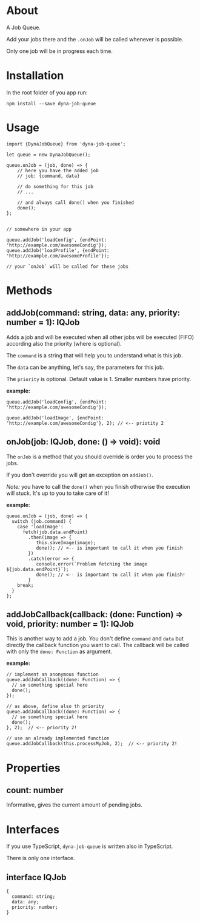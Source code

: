 # About

A Job Queue. 

Add your jobs there and the `.onJob` will be called whenever is possible.

Only one job will be in progress each time.

# Installation

In the root folder of you app run: 

`npm install --save dyna-job-queue`

# Usage

```
import {DynaJobQueue} from 'dyna-job-queue';

let queue = new DynaJobQueue();

queue.onJob = (job, done) => {
    // here you have the added job
    // job: {command, data} 
	
    // do something for this job
    // ...
	
    // and always call done() when you finished
    done();  
};


// somewhere in your app

queue.addJob('loadConfig', {endPoint: 'http://example.com/awesomeCondig'});
queue.addJob('loadProfile', {endPoint: 'http://example.com/awesomeProfile'});

// your `onJob` will be called for these jobs

```

# Methods

## addJob(command: string, data: any, priority: number = 1): IQJob

Adds a job and will be executed when all other jobs will be executed (FIFO) according also the priority (where is optional).

The `command` is a string that will help you to understand what is this job.

The `data` can be anything, let's say, the parameters for this job.

The `priority` is optional. Default value is 1. Smaller numbers have priority.

**example:**

```
queue.addJob('loadConfig', {endPoint: 'http://example.com/awesomeCondig'});

queue.addJob('loadImage', {endPoint: 'http://example.com/awesomeCondig'}, 2); // <-- priotity 2

```

## onJob(job: IQJob, done: () => void): void

The `onJob` is a method that you should override is order you to process the jobs.

If you don't override you will get an exception on `addJob()`.

*Note:* you have to call the `done()` when you finish otherwise the execution will stuck. It's up to you to take care of it!  

**example:**

```
queue.onJob = (job, done) => {
  switch (job.command) {
    case 'loadImage':
      fetch(job.data.endPoint)
        .then(image => {
           this.saveImage(image);
           done(); // <-- is important to call it when you finish
        })
        .catch(error => {
           console.error(`Problem fetching the image ${job.data.endPoint}`);
           done(); // <-- is important to call it when you finish!
        }
    break;
  }
};

```

## addJobCallback(callback: (done: Function) => void, priority: number = 1): IQJob

This is another way to add a job. You don't define `command` and `data` but directly the callback function you want to call. The callback will be called with only the `done: Function` as argument.

**example:**

```
// implement an anonymous function
queue.addJobCallback((done: Function) => {
  // so something special here
  done();
});

// as above, define also th priority
queue.addJobCallback((done: Function) => {
  // so something special here
  done();
}, 2);  // <-- priority 2!

// use an already implemented function
queue.addJobCallback(this.processMyJob, 2);  // <-- priority 2!
```


# Properties

## count: number

Informative, gives the current amount of pending jobs.

# Interfaces

If you use TypeScript, `dyna-job-queue` is written also in TypeScript.

There is only one interface.

## interface IQJob 

```
{
  command: string;
  data: any;
  priority: number;
}
```
